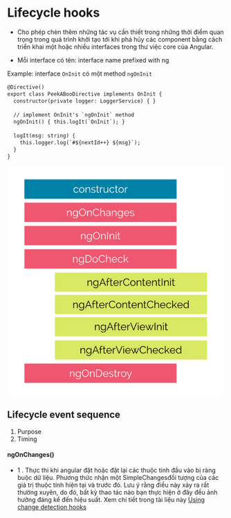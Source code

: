 # Lifecycle hooks
- Cho phép chèn thêm những tác vụ cần thiết trong những thời điểm quan trọng trong quá trình khởi tạo tới khi phá hủy các component bằng  cách triển khai một hoặc nhiều interfaces trong thư việc core của Angular.

- Mỗi interface có tên: interface name prefixed with ng
  
Example: interface `OnInit` có một method `ngOnInit`

```
@Directive()
export class PeekABooDirective implements OnInit {
  constructor(private logger: LoggerService) { }

  // implement OnInit's `ngOnInit` method
  ngOnInit() { this.logIt(`OnInit`); }

  logIt(msg: string) {
    this.logger.log(`#${nextId++} ${msg}`);
  }
}
```
<p align="center">
  <img src="https://github.com/LDK-VN/Angular_tutorial/blob/master/06_Life_cycle_hooks/app-life-cycle-hooks/src/assets/img/lifecycle_hooks.png" />
</p>

## Lifecycle event sequence

1. Purpose
2. Timing

#### ngOnChanges()
- 1 .  Thực thi khi angular đặt hoặc đặt lại các thuộc tính đầu vào bị ràng buộc dữ liệu. Phương thức nhận một SimpleChangesđối tượng của các giá trị thuộc tính hiện tại và trước đó. Lưu ý rằng điều này xảy ra rất thường xuyên, do đó, bất kỳ thao tác nào bạn thực hiện ở đây đều ảnh hưởng đáng kể đến hiệu suất. Xem chi tiết trong tài liệu này [Using change detection hooks](https://angular.io/guide/lifecycle-hooks#onchanges) 

